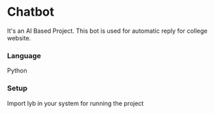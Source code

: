 # Chatbot
It's an AI Based Project. This bot is used for automatic reply for college website.

### Language
Python

### Setup
Import lyb in your system for running the project
